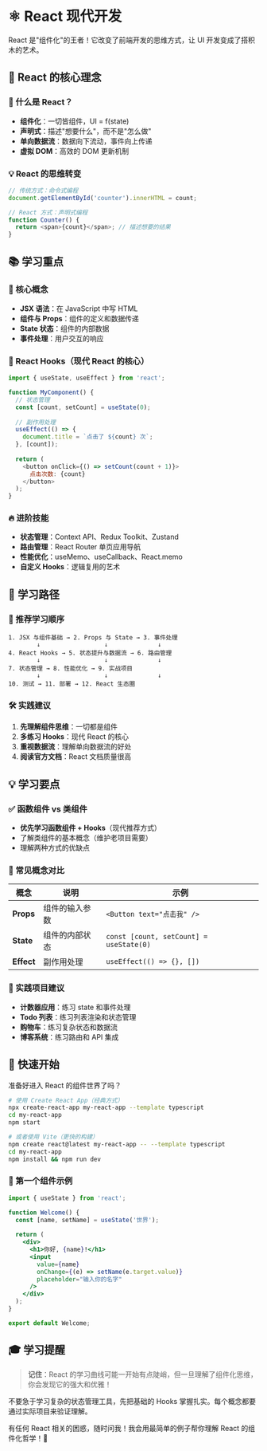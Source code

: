 # ⚛️ React 现代开发

React 是"组件化"的王者！它改变了前端开发的思维方式，让 UI 开发变成了搭积木的艺术。

## 🌟 React 的核心理念

### 🤔 什么是 React？
- **组件化**：一切皆组件，UI = f(state)
- **声明式**：描述"想要什么"，而不是"怎么做"
- **单向数据流**：数据向下流动，事件向上传递
- **虚拟 DOM**：高效的 DOM 更新机制

### 💡 React 的思维转变
```javascript
// 传统方式：命令式编程
document.getElementById('counter').innerHTML = count;

// React 方式：声明式编程  
function Counter() {
  return <span>{count}</span>; // 描述想要的结果
}
```

## 📚 学习重点

### 🌟 核心概念
- **JSX 语法**：在 JavaScript 中写 HTML
- **组件与 Props**：组件的定义和数据传递
- **State 状态**：组件的内部数据
- **事件处理**：用户交互的响应

### 🚀 React Hooks（现代 React 的核心）
```javascript
import { useState, useEffect } from 'react';

function MyComponent() {
  // 状态管理
  const [count, setCount] = useState(0);
  
  // 副作用处理
  useEffect(() => {
    document.title = `点击了 ${count} 次`;
  }, [count]);
  
  return (
    <button onClick={() => setCount(count + 1)}>
      点击次数: {count}
    </button>
  );
}
```

### 🔥 进阶技能
- **状态管理**：Context API、Redux Toolkit、Zustand
- **路由管理**：React Router 单页应用导航
- **性能优化**：useMemo、useCallback、React.memo
- **自定义 Hooks**：逻辑复用的艺术

## 📝 学习路径

### 🎪 推荐学习顺序
```
1. JSX 与组件基础 → 2. Props 与 State → 3. 事件处理
        ↓                  ↓              ↓
4. React Hooks → 5. 状态提升与数据流 → 6. 路由管理
        ↓                  ↓              ↓
7. 状态管理 → 8. 性能优化 → 9. 实战项目
        ↓                  ↓              ↓
10. 测试 → 11. 部署 → 12. React 生态圈
```

### 🛠️ 实践建议
1. **先理解组件思维**：一切都是组件
2. **多练习 Hooks**：现代 React 的核心
3. **重视数据流**：理解单向数据流的好处
4. **阅读官方文档**：React 文档质量很高

## 💡 学习要点

### ✅ 函数组件 vs 类组件
- **优先学习函数组件 + Hooks**（现代推荐方式）
- 了解类组件的基本概念（维护老项目需要）
- 理解两种方式的优缺点

### 🎯 常见概念对比

| 概念 | 说明 | 示例 |
|------|------|------|
| **Props** | 组件的输入参数 | `<Button text="点击我" />` |
| **State** | 组件的内部状态 | `const [count, setCount] = useState(0)` |
| **Effect** | 副作用处理 | `useEffect(() => {}, [])` |

### 🎪 实践项目建议
- **计数器应用**：练习 state 和事件处理
- **Todo 列表**：练习列表渲染和状态管理
- **购物车**：练习复杂状态和数据流
- **博客系统**：练习路由和 API 集成

## 🚀 快速开始

准备好进入 React 的组件世界了吗？

```bash
# 使用 Create React App（经典方式）
npx create-react-app my-react-app --template typescript
cd my-react-app
npm start

# 或者使用 Vite（更快的构建）
npm create react@latest my-react-app -- --template typescript
cd my-react-app
npm install && npm run dev
```

### 🌈 第一个组件示例
```jsx
import { useState } from 'react';

function Welcome() {
  const [name, setName] = useState('世界');
  
  return (
    <div>
      <h1>你好, {name}!</h1>
      <input 
        value={name}
        onChange={(e) => setName(e.target.value)}
        placeholder="输入你的名字"
      />
    </div>
  );
}

export default Welcome;
```

## 🎓 学习提醒

> **记住**：React 的学习曲线可能一开始有点陡峭，但一旦理解了组件化思维，你会发现它的强大和优雅！

不要急于学习复杂的状态管理工具，先把基础的 Hooks 掌握扎实。每个概念都要通过实际项目来验证理解。

有任何 React 相关的困惑，随时问我！我会用最简单的例子帮你理解 React 的组件化哲学！🚀
